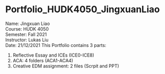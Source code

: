 # Portfolio_HUDK4050_JingxuanLiao
Name: Jingxuan Liao  
Course: HUDK 4050  
Semester: Fall 2021  
Instructor: Lukas Liu  
Date: 21/12/2021
This Portfolio contains 3 parts:
1. Reflective Essay and ICEs (ICE0-ICE8) 
2. ACA: 4 folders (ACA1-ACA4)
3. Creative EDM assignment: 2 files (Scrpit and PPT)

